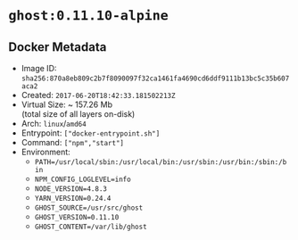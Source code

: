 # `ghost:0.11.10-alpine`

## Docker Metadata

- Image ID: `sha256:870a8eb809c2b7f8090097f32ca1461fa4690cd6ddf9111b13bc5c35b607aca2`
- Created: `2017-06-20T18:42:33.181502213Z`
- Virtual Size: ~ 157.26 Mb  
  (total size of all layers on-disk)
- Arch: `linux`/`amd64`
- Entrypoint: `["docker-entrypoint.sh"]`
- Command: `["npm","start"]`
- Environment:
  - `PATH=/usr/local/sbin:/usr/local/bin:/usr/sbin:/usr/bin:/sbin:/bin`
  - `NPM_CONFIG_LOGLEVEL=info`
  - `NODE_VERSION=4.8.3`
  - `YARN_VERSION=0.24.4`
  - `GHOST_SOURCE=/usr/src/ghost`
  - `GHOST_VERSION=0.11.10`
  - `GHOST_CONTENT=/var/lib/ghost`
